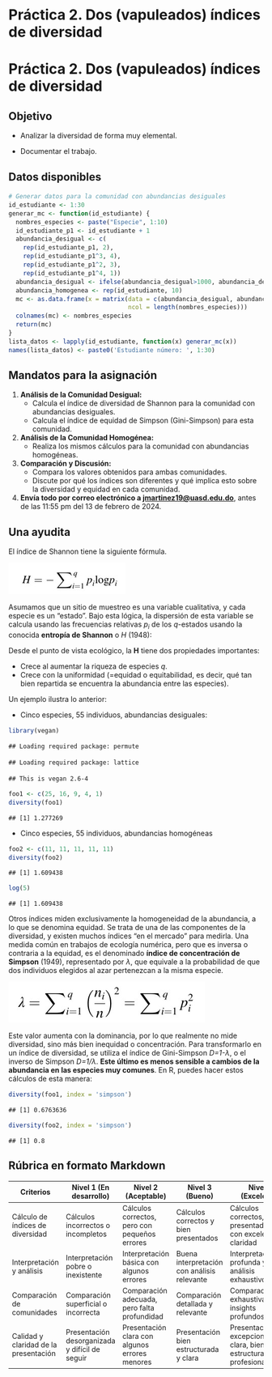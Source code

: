 Práctica 2. Dos (vapuleados) índices de diversidad
================

# Práctica 2. Dos (vapuleados) índices de diversidad

## Objetivo

-   Analizar la diversidad de forma muy elemental.

-   Documentar el trabajo.

## Datos disponibles

``` r
# Generar datos para la comunidad con abundancias desiguales
id_estudiante <- 1:30
generar_mc <- function(id_estudiante) {
  nombres_especies <- paste("Especie", 1:10)
  id_estudiante_p1 <- id_estudiante + 1
  abundancia_desigual <- c(
    rep(id_estudiante_p1, 2),
    rep(id_estudiante_p1^3, 4),
    rep(id_estudiante_p1^2, 3),
    rep(id_estudiante_p1^4, 1))
  abundancia_desigual <- ifelse(abundancia_desigual>1000, abundancia_desigual%%1000, abundancia_desigual)
  abundancia_homogenea <- rep(id_estudiante, 10)
  mc <- as.data.frame(x = matrix(data = c(abundancia_desigual, abundancia_homogenea), byrow = T,
                                 ncol = length(nombres_especies)))
  colnames(mc) <- nombres_especies
  return(mc)
}
lista_datos <- lapply(id_estudiante, function(x) generar_mc(x))
names(lista_datos) <- paste0('Estudiante número: ', 1:30)
```

## Mandatos para la asignación

1.  **Análisis de la Comunidad Desigual:**
    -   Calcula el índice de diversidad de Shannon para la comunidad con
        abundancias desiguales.
    -   Calcula el índice de equidad de Simpson (Gini-Simpson) para esta
        comunidad.
2.  **Análisis de la Comunidad Homogénea:**
    -   Realiza los mismos cálculos para la comunidad con abundancias
        homogéneas.
3.  **Comparación y Discusión:**
    -   Compara los valores obtenidos para ambas comunidades.
    -   Discute por qué los índices son diferentes y qué implica esto
        sobre la diversidad y equidad en cada comunidad.
4.  **Envía todo por correo electrónico a jmartinez19@uasd.edu.do**,
    antes de las 11:55 pm del 13 de febrero de 2024.

## Una ayudita

El índice de Shannon tiene la siguiente fórmula.

![](img/shannon.jpg)

Asumamos que un sitio de muestreo es una variable cualitativa, y cada
especie es un “estado”. Bajo esta lógica, la dispersión de esta variable
se calcula usando las frecuencias relativas *p<sub>i</sub>* de los
*q*-estados usando la conocida **entropía de Shannon** o *H* (1948):

Desde el punto de vista ecológico, la **H** tiene dos propiedades
importantes:

-   Crece al aumentar la riqueza de especies *q*.
-   Crece con la uniformidad (=equidad o equitabilidad, es decir, qué
    tan bien repartida se encuentra la abundancia entre las especies).

Un ejemplo ilustra lo anterior:

-   Cinco especies, 55 individuos, abundancias desiguales:

``` r
library(vegan)
```

    ## Loading required package: permute

    ## Loading required package: lattice

    ## This is vegan 2.6-4

``` r
foo1 <- c(25, 16, 9, 4, 1)
diversity(foo1)
```

    ## [1] 1.277269

-   Cinco especies, 55 individuos, abundancias homogéneas

``` r
foo2 <- c(11, 11, 11, 11, 11)
diversity(foo2)
```

    ## [1] 1.609438

``` r
log(5)
```

    ## [1] 1.609438

Otros índices miden exclusivamente la homogeneidad de la abundancia, a
lo que se denomina equidad. Se trata de una de las componentes de la
diversidad, y existen muchos índices “en el mercado” para medirla. Una
medida común en trabajos de ecología numérica, pero que es inversa o
contraria a la equidad, es el denominado **índice de concentración de
Simpson** (1949), representado por *λ*, que equivale a la probabilidad
de que dos individuos elegidos al azar pertenezcan a la misma especie.

![](img/simpson.jpg)

Este valor aumenta con la dominancia, por lo que realmente no mide
diversidad, sino más bien inequidad o concentración. Para transformarlo
en un índice de diversidad, se utiliza el índice de Gini-Simpson
*D=1-λ*, o el inverso de Simpson *D=1/λ*. **Este último es menos
sensible a cambios de la abundancia en las especies muy comunes**. En R,
puedes hacer estos cálculos de esta manera:

``` r
diversity(foo1, index = 'simpson')
```

    ## [1] 0.6763636

``` r
diversity(foo2, index = 'simpson')
```

    ## [1] 0.8

## Rúbrica en formato Markdown

| Criterios                             | Nivel 1 (En desarrollo)                        | Nivel 2 (Aceptable)                            | Nivel 3 (Bueno)                             | Nivel 4 (Excelente)                                                  |
|---------------------------------------|------------------------------------------------|------------------------------------------------|---------------------------------------------|----------------------------------------------------------------------|
| Cálculo de índices de diversidad      | Cálculos incorrectos o incompletos             | Cálculos correctos, pero con pequeños errores  | Cálculos correctos y bien presentados       | Cálculos correctos, bien presentados y con excelente claridad        |
| Interpretación y análisis             | Interpretación pobre o inexistente             | Interpretación básica con algunos errores      | Buena interpretación con análisis relevante | Interpretación profunda y análisis exhaustivo                        |
| Comparación de comunidades            | Comparación superficial o incorrecta           | Comparación adecuada, pero falta profundidad   | Comparación detallada y relevante           | Comparación exhaustiva y con insights profundos                      |
| Calidad y claridad de la presentación | Presentación desorganizada y difícil de seguir | Presentación clara con algunos errores menores | Presentación bien estructurada y clara      | Presentación excepcionalmente clara, bien estructurada y profesional |
